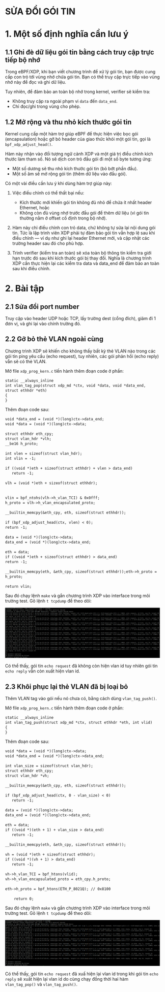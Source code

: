 # SỬA ĐỔI GÓI TIN
# 1. Một số định nghĩa cần lưu ý
## 1.1 Ghi đè dữ liệu gói tin bằng cách truy cập trực tiếp bộ nhớ
Trong eBPF/XDP, khi bạn viết chương trình để xử lý gói tin, bạn được cung cấp con trỏ tới vùng nhớ chứa gói tin. Bạn có thể truy cập trực tiếp vào vùng nhớ này để đọc và ghi dữ liệu.

Tuy nhiên, để đảm bảo an toàn bộ nhớ trong kernel, verifier sẽ kiểm tra:
- Không truy cập ra ngoài phạm vi `data` đến `data_end`.
- Chỉ đọc/ghi trong vùng cho phép.

## 1.2 Mở rộng và thu nhỏ kích thước gói tin
Kernel cung cấp một hàm trợ giúp eBPF để thực hiện việc bọc gói (encapsulation) hoặc gỡ bỏ header của giao thức khỏi một gói tin, gọi là `bpf_xdp_adjust_head()`.

Hàm này nhận vào đối tượng ngữ cảnh XDP và một giá trị điều chỉnh kích thước làm tham số. Nó sẽ dịch con trỏ đầu gói đi một số byte tương ứng:
- Một số dương sẽ thu nhỏ kích thước gói tin (bỏ bớt phần đầu).
- Một số âm sẽ mở rộng gói tin (thêm dữ liệu vào đầu gói).

Có một vài điều cần lưu ý khi dùng hàm trợ giúp này:
1. Việc điều chỉnh có thể thất bại nếu:

   - Kích thước mới khiến gói tin không đủ nhỏ để chứa ít nhất header Ethernet, hoặc
   - Không còn đủ vùng nhớ trước đầu gói để thêm dữ liệu (vì gói tin thường nằm ở offset cố định trong bộ nhớ).

2. Hàm này chỉ điều chỉnh con trỏ data, chứ không tự sửa lại nội dung gói tin. Tức là lập trình viên XDP phải tự đảm bảo gói tin vẫn hợp lệ sau khi điều chỉnh — ví dụ như ghi lại header Ethernet mới, và cập nhật các trường header sau đó cho phù hợp.
3. Trình verifier (kiểm tra an toàn) sẽ xóa toàn bộ thông tin kiểm tra giới hạn trước đó sau khi kích thước gói bị thay đổi. Nghĩa là chương trình XDP cần thực hiện lại các kiểm tra data và data_end để đảm bảo an toàn sau khi điều chỉnh.

# 2. Bài tập
## 2.1 Sửa đổi port number
Truy cập vào header UDP hoặc TCP, lấy trường dest (cổng đích), giảm đi 1 đơn vị, và ghi lại vào chính trường đó.



## 2.2 Gỡ bỏ thẻ VLAN ngoài cùng
Chương trình XDP sẽ khiến cho không thấy bất kỳ thẻ VLAN nào trong các gói tin ping yêu cầu (echo request), tuy nhiên, các gói phản hồi (echo reply) vẫn sẽ có thẻ VLAN.

Mở file `xdp_prog_kern.c` tiến hành thêm đoạn code ở phần:
```
static __always_inline
int vlan_tag_pop(struct xdp_md *ctx, void *data, void *data_end, struct ethhdr *eth)
{
}
```

Thêm đoạn code sau:
```
void *data_end = (void *)(long)ctx->data_end;
void *data = (void *)(long)ctx->data;

struct ethhdr eth_cpy;
struct vlan_hdr *vlh;
__be16 h_proto;

int vlen = sizeof(struct vlan_hdr);
int vlin = -1;

if ((void *)eth + sizeof(struct ethhdr) + vlen > data_end)
   return -1;

vlh = (void *)eth + sizeof(struct ethhdr);


vlin = bpf_ntohs(vlh->h_vlan_TCI) & 0x0fff;
h_proto = vlh->h_vlan_encapsulated_proto;
  
__builtin_memcpy(&eth_cpy, eth, sizeof(struct ethhdr));

if (bpf_xdp_adjust_head(ctx, vlen) < 0);
return -1;

data = (void *)(long)ctx->data;
data_end = (void *)(long)ctx->data_end;

eth = data;
if ((void *)eth + sizeof(struct ethhdr) > data_end)
return -1;

__builtin_memcpy(eth, &eth_cpy, sizeof(struct ethhdr));eth->h_proto = h_proto;

return vlin; 
```

Sau đó chạy lệnh `make` và gắn chương trình XDP vào interface trong môi trường test. Gõ lệnh `t tcpdump` để theo dõi:

![](../imgs/29.png)

Có thể thấy, gói tin `echo request` đã không còn hiện vlan id tuy nhiên gói tin `echo reply` vẫn còn xuất hiện vlan id.

## 2.3 Khôi phục lại thẻ VLAN đã bị loại bỏ
Thêm VLAN tag vào gói nếu nó chưa có, bằng cách dùng `vlan_tag_push()`.

Mở file `xdp_prog_kern.c` tiến hành thêm đoạn code ở phần:
```
static __always_inline
int vlan_tag_push(struct xdp_md *ctx, struct ethhdr *eth, int vlid)
{
}
```

Thêm đoạn code sau:
```
void *data = (void *)(long)ctx->data;
void *data_end = (void *)(long)ctx->data_end;

int vlan_size = sizeof(struct vlan_hdr);
struct ethhdr eth_cpy;
struct vlan_hdr *vh;

__builtin_memcpy(&eth_cpy, eth, sizeof(struct ethhdr));

if (bpf_xdp_adjust_head(ctx, 0 - vlan_size) < 0)
   return -1;

data = (void *)(long)ctx->data;
data_end = (void *)(long)ctx->data_end;

eth = data;
if ((void *)(eth + 1) + vlan_size > data_end)
   return -1;

__builtin_memcpy(eth, &eth_cpy, sizeof(struct ethhdr));

vh = (void *)eth + sizeof(struct ethhdr);
if ((void *)(vh + 1) > data_end)
   return -1;

vh->h_vlan_TCI = bpf_htons(vlid);          
vh->h_vlan_encapsulated_proto = eth_cpy.h_proto; 

eth->h_proto = bpf_htons(ETH_P_8021Q); // 0x8100

    return 0;
```
Sau đó chạy lệnh `make` và gắn chương trình XDP vào interface trong môi trường test. Gõ lệnh `t tcpdump` để theo dõi:

![](../imgs/30.png)

Có thể thấy, gói tin `echo request` đã xuấ hiện lại vlan id trong khi gói tin `echo reply` sẽ xuất hiện lại vlan id do cùng chạy đồng thời hai hàm `vlan_tag_pop()` và `vlan_tag_push()`.